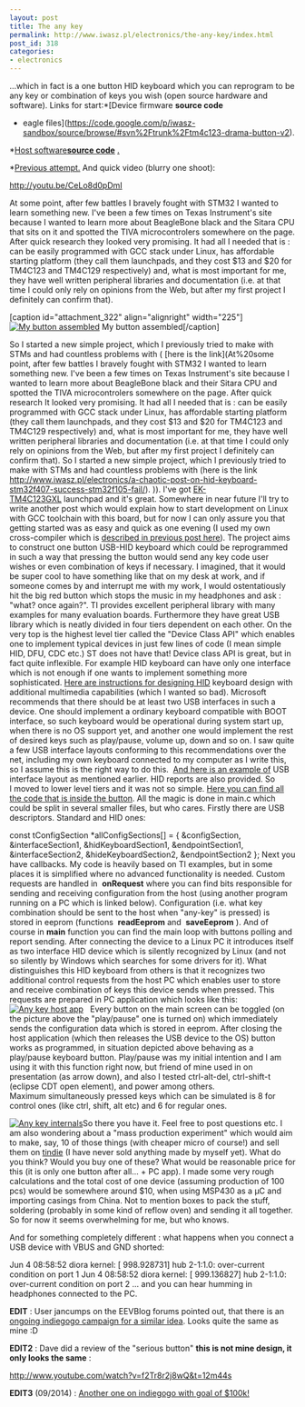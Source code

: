 ```yaml
---
layout: post
title: The any key
permalink: http://www.iwasz.pl/electronics/the-any-key/index.html
post_id: 318
categories: 
- electronics
---
```


...which in fact is a one button HID keyboard which you can reprogram to be any key or combination of keys you wish (open source hardware and software). Links for start:*[Device firmware 
**source code**
 + eagle files](https://code.google.com/p/iwasz-sandbox/source/browse/#svn%2Ftrunk%2Ftm4c123-drama-button-v2).

	
*[Host software](https://code.google.com/p/iwasz-sandbox/source/browse/#svn%2Ftrunk%2Fany-key-host-app)**[source code](https://code.google.com/p/iwasz-sandbox/source/browse/#svn%2Ftrunk%2Ftm4c123-drama-button-v2)**
[.](https://code.google.com/p/iwasz-sandbox/source/browse/#svn%2Ftrunk%2Fany-key-host-app)

	
*[Previous attempt.](http://www.iwasz.pl/electronics/a-chaotic-post-on-hid-keyboard-stm32f407-success-stm32f105-fail/)
And quick video (blurry one shoot):

http://youtu.be/CeLo8d0pDmI

At some point, after few battles I bravely fought with STM32 I wanted to learn something new. I've been a few times on Texas Instrument's site because I wanted to learn more about BeagleBone black and the Sitara CPU that sits on it and spotted the TIVA microcontrolers somewhere on the page. After quick research they looked very promising. It had all I needed that is : can be easily programmed with GCC stack under Linux, has affordable starting platform (they call them launchpads, and they cost $13 and $20 for TM4C123 and TM4C129 respectively) and, what is most important for me, they have well written peripheral libraries and documentation (i.e. at that time I could only rely on opinions from the Web, but after my first project I definitely can confirm that).

[caption id="attachment_322" align="alignright" width="225"]
[![My button assembled](http://www.iwasz.pl/wp-content/uploads/2014/06/IMG_20140603_012851-225x300.jpg)](http://www.iwasz.pl/wp-content/uploads/2014/06/IMG_20140603_012851.jpg) My button assembled[/caption]

So I started a new simple project, which I previously tried to make with STMs and had countless problems with (
[here is the link](At%20some point, after few battles I bravely fought with STM32 I wanted to learn something new. I've been a few times on Texas Instrument's site because I wanted to learn more about BeagleBone black and their Sitara CPU and spotted the TIVA microcontrolers somewhere on the page. After quick research It looked very promising. It had all I needed that is : can be easily programmed with GCC stack under Linux, has affordable starting platform (they call them launchpads, and they cost $13 and $20 for TM4C123 and TM4C129 respectively) and, what is most important for me, they have well written peripheral libraries and documentation (i.e. at that time I could only rely on opinions from the Web, but after my first project I definitely can confirm that).   So I started a new simple project, which I previously tried to make with STMs and had countless problems with (here is the link http://www.iwasz.pl/electronics/a-chaotic-post-on-hid-keyboard-stm32f407-success-stm32f105-fail/). )). I've got 
[EK-TM4C123GXL](http://www.ti.com/tool/ek-tm4c123gxl) launchpad and it's great. Somewhere in near future I'll try to write another post which would explain how to start development on Linux with GCC toolchain with this board, but for now I can only assure you that getting started was as easy and quick as one evening (I used my own cross-compiler which is 
[described in previous post here](http://www.iwasz.pl/electronics/toolchain-for-cortex-m4/)). The project aims to construct one button USB-HID keyboard which could be reprogrammed in such a way that pressing the button would send any key code user wishes or even combination of keys if necessary. I imagined, that it would be super cool to have something like that on my desk at work, and if someone comes by and interrupt me with my work, I would ostentatiously hit the big red button which stops the music in my headphones and ask : "what? once again?". TI provides excellent peripheral library with many examples for many evaluation boards. Furthermore they have great USB library which is neatly divided in four tiers dependent on each other. On the very top is the highest level tier called the "Device Class API" which enables one to implement typical devices in just few lines of code (I mean simple HID, DFU, CDC etc.) ST does not have that! Device class API is great, but in fact quite inflexible. For example HID keyboard can have only one interface which is not enough if one wants to implement something more sophisticated. 
[Here are instructions for designing HID](https://www.microsoft.com/china/whdc/archive/w2kbd.mspx) keyboard design with additional multimedia capabilities (which I wanted so bad). Microsoft recommends that there should be at least two USB interfaces in such a device. One should implement a ordinary keyboard compatible with BOOT interface, so such keyboard would be operational during system start up, when there is no OS support yet, and another one would implement the rest of desired keys such as play/pause, volume up, down and so on. I saw quite a few USB interface layouts conforming to this recommendations over the net, including my own keyboard connected to my computer as I write this, so I assume this is the right way to do this. 
[And here is an example of](http://www.usblyzer.com/reports/usb-properties/usb-keyboard.html) USB interface layout as mentioned earlier. HID reports are also provided. So I moved to lower level tiers and it was not so simple. 
[Here you can find all the code that is inside the button](https://code.google.com/p/iwasz-sandbox/source/browse/#svn%2Ftrunk%2Ftm4c123-drama-button-v2). All the magic is done in main.c which could be split in several smaller files, but who cares. Firstly there are USB descriptors. Standard and HID ones:

const tConfigSection *allConfigSections[] = {
        &configSection,
        &interfaceSection1,
        &hidKeyboardSection1,
        &endpointSection1,
        &interfaceSection2,
        &hideKeyboardSection2,
        &endpointSection2
};
Next you have callbacks. My code is heavily based on TI examples, but in some places it is simplified where no advanced functionality is needed. Custom requests are handled in 
**onRequest**
where you can find bits responsible for sending and receiving configuration from the host (using another program running on a PC which is linked below). Configuration (i.e. what key combination should be sent to the host when "any-key" is pressed) is stored in eeprom (functions 
**readEeprom**
 and 
**saveEeprom**
). And of course in 
**main**
 function you can find the main loop with buttons polling and report sending. After connecting the device to a Linux PC it introduces itself as two interface HID device which is silently recognized by Linux (and not so silently by Windows which searches for some drivers for it). What distinguishes this HID keyboard from others is that it recognizes two additional control requests from the host PC which enables user to store and receive combination of keys this device sends when pressed. This requests are prepared in PC application which looks like this: 
[![Any key host app](http://www.iwasz.pl/wp-content/uploads/2014/06/904881400189746306-300x109.png)](http://www.iwasz.pl/wp-content/uploads/2014/06/904881400189746306.png)   Every button on the main screen can be toggled (on the picture above the "play/pause" one is turned on) which immediately sends the configuration data which is stored in eeprom. After closing the host application (which then releases the USB device to the OS) button works as programmed, in situation depicted above behaving as a play/pause keyboard button. Play/pause was my initial intention and I am using it with this function right now, but friend of mine used in on presentation (as arrow down), and also I tested ctrl-alt-del, ctrl-shift-t (eclipse CDT open element), and power among others. Maximum simultaneously pressed keys which can be simulated is 8 for control ones (like ctrl, shift, alt etc) and 6 for regular ones.


[![Any key internals](http://www.iwasz.pl/wp-content/uploads/2014/06/IMG_20140609_234756-300x225.jpg)](http://www.iwasz.pl/wp-content/uploads/2014/06/IMG_20140609_234756.jpg)So there you have it. Feel free to post questions etc. I am also wondering about a "mass production experiment" which would aim to make, say, 10 of those things (with cheaper micro of course!) and sell them on 
[tindie](https://www.tindie.com/) (I have never sold anything made by myself yet). What do you think? Would you buy one of these? What would be reasonable price for this (it is only one button after all... + PC app). I made some very rough calculations and the total cost of one device (assuming production of 100 pcs) would be somewhere around $10, when using MSP430 as a µC and importing casings from China. Not to mention boxes to pack the stuff, soldering (probably in some kind of reflow oven) and sending it all together. So for now it seems overwhelming for me, but who knows.

And for something completely different : what happens when you connect a USB device with VBUS and GND shorted:

Jun  4 08:58:52 diora kernel: [  998.928731] hub 2-1:1.0: over-current condition on port 1
Jun  4 08:58:52 diora kernel: [  999.136827] hub 2-1:1.0: over-current condition on port 2
... and you can hear humming in headphones connected to the PC.

**EDIT**
 : User jancumps on the EEVBlog forums pointed out, that there is an 
[ongoing indiegogo campaign for a similar idea](https://www.indiegogo.com/projects/very-serious-button). Looks quite the same as mine :D


**EDIT2**
 : Dave did a review of the "serious button" 
**this is not mine design, it only looks the same**
:

http://www.youtube.com/watch?v=f2Tr8r2j8wQ&t=12m44s


**EDIT3**
 (09/2014) : 
[Another one on indiegogo with goal of $100k!](https://www.indiegogo.com/projects/bttn/x/7931932)